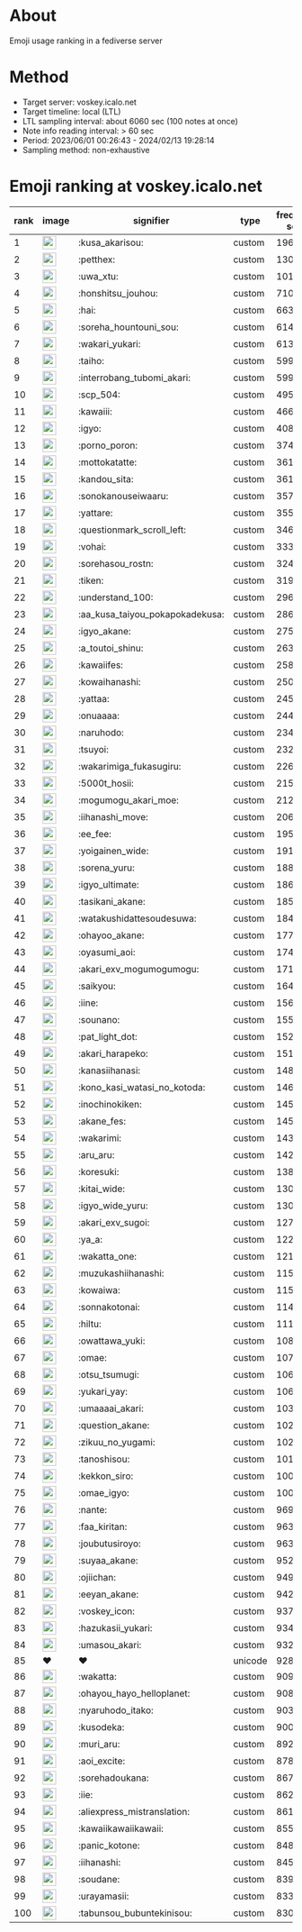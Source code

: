 # About
Emoji usage ranking in a fediverse server

# Method
- Target server: voskey.icalo.net
- Target timeline: local (LTL)
- LTL sampling interval: about 6060 sec (100 notes at once)
- Note info reading interval: > 60 sec
- Period: 2023/06/01 00:26:43 - 2024/02/13 19:28:14 
- Sampling method: non-exhaustive

# Emoji ranking at voskey.icalo.net

|rank|image|signifier|type|frequency score|
|----|----|----|----|----|
|1|<img height="24" src="https://voskey.icalo.net/emoji/kusa_akarisou.webp">|:kusa_akarisou:|custom|19687|
|2|<img height="24" src="https://voskey.icalo.net/emoji/petthex.webp">|:petthex:|custom|13049|
|3|<img height="24" src="https://voskey.icalo.net/emoji/uwa_xtu.webp">|:uwa_xtu:|custom|10111|
|4|<img height="24" src="https://voskey.icalo.net/emoji/honshitsu_jouhou.webp">|:honshitsu_jouhou:|custom|7100|
|5|<img height="24" src="https://voskey.icalo.net/emoji/hai.webp">|:hai:|custom|6638|
|6|<img height="24" src="https://voskey.icalo.net/emoji/soreha_hountouni_sou.webp">|:soreha_hountouni_sou:|custom|6146|
|7|<img height="24" src="https://voskey.icalo.net/emoji/wakari_yukari.webp">|:wakari_yukari:|custom|6137|
|8|<img height="24" src="https://voskey.icalo.net/emoji/taiho.webp">|:taiho:|custom|5994|
|9|<img height="24" src="https://voskey.icalo.net/emoji/interrobang_tubomi_akari.webp">|:interrobang_tubomi_akari:|custom|5993|
|10|<img height="24" src="https://voskey.icalo.net/emoji/scp_504.webp">|:scp_504:|custom|4950|
|11|<img height="24" src="https://voskey.icalo.net/emoji/kawaiii.webp">|:kawaiii:|custom|4662|
|12|<img height="24" src="https://voskey.icalo.net/emoji/igyo.webp">|:igyo:|custom|4081|
|13|<img height="24" src="https://voskey.icalo.net/emoji/porno_poron.webp">|:porno_poron:|custom|3740|
|14|<img height="24" src="https://voskey.icalo.net/emoji/mottokatatte.webp">|:mottokatatte:|custom|3613|
|15|<img height="24" src="https://voskey.icalo.net/emoji/kandou_sita.webp">|:kandou_sita:|custom|3613|
|16|<img height="24" src="https://voskey.icalo.net/emoji/sonokanouseiwaaru.webp">|:sonokanouseiwaaru:|custom|3578|
|17|<img height="24" src="https://voskey.icalo.net/emoji/yattare.webp">|:yattare:|custom|3555|
|18|<img height="24" src="https://voskey.icalo.net/emoji/questionmark_scroll_left.webp">|:questionmark_scroll_left:|custom|3463|
|19|<img height="24" src="https://voskey.icalo.net/emoji/vohai.webp">|:vohai:|custom|3333|
|20|<img height="24" src="https://voskey.icalo.net/emoji/sorehasou_rostn.webp">|:sorehasou_rostn:|custom|3245|
|21|<img height="24" src="https://voskey.icalo.net/emoji/tiken.webp">|:tiken:|custom|3192|
|22|<img height="24" src="https://voskey.icalo.net/emoji/understand_100.webp">|:understand_100:|custom|2968|
|23|<img height="24" src="https://voskey.icalo.net/emoji/aa_kusa_taiyou_pokapokadekusa.webp">|:aa_kusa_taiyou_pokapokadekusa:|custom|2869|
|24|<img height="24" src="https://voskey.icalo.net/emoji/igyo_akane.webp">|:igyo_akane:|custom|2755|
|25|<img height="24" src="https://voskey.icalo.net/emoji/a_toutoi_shinu.webp">|:a_toutoi_shinu:|custom|2638|
|26|<img height="24" src="https://voskey.icalo.net/emoji/kawaiifes.webp">|:kawaiifes:|custom|2587|
|27|<img height="24" src="https://voskey.icalo.net/emoji/kowaihanashi.webp">|:kowaihanashi:|custom|2502|
|28|<img height="24" src="https://voskey.icalo.net/emoji/yattaa.webp">|:yattaa:|custom|2450|
|29|<img height="24" src="https://voskey.icalo.net/emoji/onuaaaa.webp">|:onuaaaa:|custom|2442|
|30|<img height="24" src="https://voskey.icalo.net/emoji/naruhodo.webp">|:naruhodo:|custom|2345|
|31|<img height="24" src="https://voskey.icalo.net/emoji/tsuyoi.webp">|:tsuyoi:|custom|2329|
|32|<img height="24" src="https://voskey.icalo.net/emoji/wakarimiga_fukasugiru.webp">|:wakarimiga_fukasugiru:|custom|2268|
|33|<img height="24" src="https://voskey.icalo.net/emoji/5000t_hosii.webp">|:5000t_hosii:|custom|2153|
|34|<img height="24" src="https://voskey.icalo.net/emoji/mogumogu_akari_moe.webp">|:mogumogu_akari_moe:|custom|2124|
|35|<img height="24" src="https://voskey.icalo.net/emoji/iihanashi_move.webp">|:iihanashi_move:|custom|2065|
|36|<img height="24" src="https://voskey.icalo.net/emoji/ee_fee.webp">|:ee_fee:|custom|1950|
|37|<img height="24" src="https://voskey.icalo.net/emoji/yoigainen_wide.webp">|:yoigainen_wide:|custom|1912|
|38|<img height="24" src="https://voskey.icalo.net/emoji/sorena_yuru.webp">|:sorena_yuru:|custom|1887|
|39|<img height="24" src="https://voskey.icalo.net/emoji/igyo_ultimate.webp">|:igyo_ultimate:|custom|1868|
|40|<img height="24" src="https://voskey.icalo.net/emoji/tasikani_akane.webp">|:tasikani_akane:|custom|1859|
|41|<img height="24" src="https://voskey.icalo.net/emoji/watakushidattesoudesuwa.webp">|:watakushidattesoudesuwa:|custom|1845|
|42|<img height="24" src="https://voskey.icalo.net/emoji/ohayoo_akane.webp">|:ohayoo_akane:|custom|1779|
|43|<img height="24" src="https://voskey.icalo.net/emoji/oyasumi_aoi.webp">|:oyasumi_aoi:|custom|1746|
|44|<img height="24" src="https://voskey.icalo.net/emoji/akari_exv_mogumogumogu.webp">|:akari_exv_mogumogumogu:|custom|1719|
|45|<img height="24" src="https://voskey.icalo.net/emoji/saikyou.webp">|:saikyou:|custom|1646|
|46|<img height="24" src="https://voskey.icalo.net/emoji/iine.webp">|:iine:|custom|1564|
|47|<img height="24" src="https://voskey.icalo.net/emoji/sounano.webp">|:sounano:|custom|1551|
|48|<img height="24" src="https://voskey.icalo.net/emoji/pat_light_dot.webp">|:pat_light_dot:|custom|1520|
|49|<img height="24" src="https://voskey.icalo.net/emoji/akari_harapeko.webp">|:akari_harapeko:|custom|1519|
|50|<img height="24" src="https://voskey.icalo.net/emoji/kanasiihanasi.webp">|:kanasiihanasi:|custom|1483|
|51|<img height="24" src="https://voskey.icalo.net/emoji/kono_kasi_watasi_no_kotoda.webp">|:kono_kasi_watasi_no_kotoda:|custom|1464|
|52|<img height="24" src="https://voskey.icalo.net/emoji/inochinokiken.webp">|:inochinokiken:|custom|1459|
|53|<img height="24" src="https://voskey.icalo.net/emoji/akane_fes.webp">|:akane_fes:|custom|1450|
|54|<img height="24" src="https://voskey.icalo.net/emoji/wakarimi.webp">|:wakarimi:|custom|1431|
|55|<img height="24" src="https://voskey.icalo.net/emoji/aru_aru.webp">|:aru_aru:|custom|1421|
|56|<img height="24" src="https://voskey.icalo.net/emoji/koresuki.webp">|:koresuki:|custom|1389|
|57|<img height="24" src="https://voskey.icalo.net/emoji/kitai_wide.webp">|:kitai_wide:|custom|1308|
|58|<img height="24" src="https://voskey.icalo.net/emoji/igyo_wide_yuru.webp">|:igyo_wide_yuru:|custom|1304|
|59|<img height="24" src="https://voskey.icalo.net/emoji/akari_exv_sugoi.webp">|:akari_exv_sugoi:|custom|1273|
|60|<img height="24" src="https://voskey.icalo.net/emoji/ya_a.webp">|:ya_a:|custom|1229|
|61|<img height="24" src="https://voskey.icalo.net/emoji/wakatta_one.webp">|:wakatta_one:|custom|1211|
|62|<img height="24" src="https://voskey.icalo.net/emoji/muzukashiihanashi.webp">|:muzukashiihanashi:|custom|1156|
|63|<img height="24" src="https://voskey.icalo.net/emoji/kowaiwa.webp">|:kowaiwa:|custom|1156|
|64|<img height="24" src="https://voskey.icalo.net/emoji/sonnakotonai.webp">|:sonnakotonai:|custom|1141|
|65|<img height="24" src="https://voskey.icalo.net/emoji/hiltu.webp">|:hiltu:|custom|1118|
|66|<img height="24" src="https://voskey.icalo.net/emoji/owattawa_yuki.webp">|:owattawa_yuki:|custom|1085|
|67|<img height="24" src="https://voskey.icalo.net/emoji/omae.webp">|:omae:|custom|1074|
|68|<img height="24" src="https://voskey.icalo.net/emoji/otsu_tsumugi.webp">|:otsu_tsumugi:|custom|1066|
|69|<img height="24" src="https://voskey.icalo.net/emoji/yukari_yay.webp">|:yukari_yay:|custom|1060|
|70|<img height="24" src="https://voskey.icalo.net/emoji/umaaaai_akari.webp">|:umaaaai_akari:|custom|1038|
|71|<img height="24" src="https://voskey.icalo.net/emoji/question_akane.webp">|:question_akane:|custom|1029|
|72|<img height="24" src="https://voskey.icalo.net/emoji/zikuu_no_yugami.webp">|:zikuu_no_yugami:|custom|1026|
|73|<img height="24" src="https://voskey.icalo.net/emoji/tanoshisou.webp">|:tanoshisou:|custom|1016|
|74|<img height="24" src="https://voskey.icalo.net/emoji/kekkon_siro.webp">|:kekkon_siro:|custom|1009|
|75|<img height="24" src="https://voskey.icalo.net/emoji/omae_igyo.webp">|:omae_igyo:|custom|1004|
|76|<img height="24" src="https://voskey.icalo.net/emoji/nante.webp">|:nante:|custom|969|
|77|<img height="24" src="https://voskey.icalo.net/emoji/faa_kiritan.webp">|:faa_kiritan:|custom|963|
|78|<img height="24" src="https://voskey.icalo.net/emoji/joubutusiroyo.webp">|:joubutusiroyo:|custom|963|
|79|<img height="24" src="https://voskey.icalo.net/emoji/suyaa_akane.webp">|:suyaa_akane:|custom|952|
|80|<img height="24" src="https://voskey.icalo.net/emoji/ojiichan.webp">|:ojiichan:|custom|949|
|81|<img height="24" src="https://voskey.icalo.net/emoji/eeyan_akane.webp">|:eeyan_akane:|custom|942|
|82|<img height="24" src="https://voskey.icalo.net/emoji/voskey_icon.webp">|:voskey_icon:|custom|937|
|83|<img height="24" src="https://voskey.icalo.net/emoji/hazukasii_yukari.webp">|:hazukasii_yukari:|custom|934|
|84|<img height="24" src="https://voskey.icalo.net/emoji/umasou_akari.webp">|:umasou_akari:|custom|932|
|85|❤|❤|unicode|928|
|86|<img height="24" src="https://voskey.icalo.net/emoji/wakatta.webp">|:wakatta:|custom|909|
|87|<img height="24" src="https://voskey.icalo.net/emoji/ohayou_hayo_helloplanet.webp">|:ohayou_hayo_helloplanet:|custom|908|
|88|<img height="24" src="https://voskey.icalo.net/emoji/nyaruhodo_itako.webp">|:nyaruhodo_itako:|custom|903|
|89|<img height="24" src="https://voskey.icalo.net/emoji/kusodeka.webp">|:kusodeka:|custom|900|
|90|<img height="24" src="https://voskey.icalo.net/emoji/muri_aru.webp">|:muri_aru:|custom|892|
|91|<img height="24" src="https://voskey.icalo.net/emoji/aoi_excite.webp">|:aoi_excite:|custom|878|
|92|<img height="24" src="https://voskey.icalo.net/emoji/sorehadoukana.webp">|:sorehadoukana:|custom|867|
|93|<img height="24" src="https://voskey.icalo.net/emoji/iie.webp">|:iie:|custom|862|
|94|<img height="24" src="https://voskey.icalo.net/emoji/aliexpress_mistranslation.webp">|:aliexpress_mistranslation:|custom|861|
|95|<img height="24" src="https://voskey.icalo.net/emoji/kawaiikawaiikawaii.webp">|:kawaiikawaiikawaii:|custom|855|
|96|<img height="24" src="https://voskey.icalo.net/emoji/panic_kotone.webp">|:panic_kotone:|custom|848|
|97|<img height="24" src="https://voskey.icalo.net/emoji/iihanashi.webp">|:iihanashi:|custom|845|
|98|<img height="24" src="https://voskey.icalo.net/emoji/soudane.webp">|:soudane:|custom|839|
|99|<img height="24" src="https://voskey.icalo.net/emoji/urayamasii.webp">|:urayamasii:|custom|833|
|100|<img height="24" src="https://voskey.icalo.net/emoji/tabunsou_bubuntekinisou.webp">|:tabunsou_bubuntekinisou:|custom|830|

